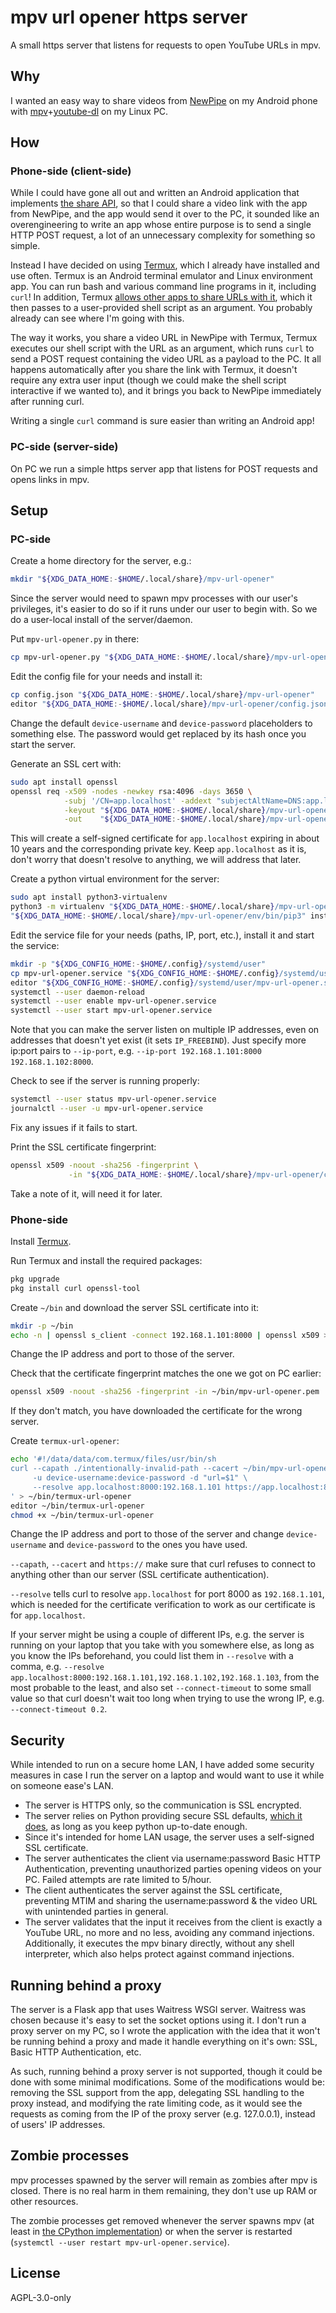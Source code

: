 # mpv url opener https server

A small https server that listens for requests to open YouTube URLs in mpv.

## Why

I wanted an easy way to share videos from [NewPipe](https://newpipe.net) on my Android phone with [mpv](https://mpv.io/)+[youtube-dl](http://ytdl-org.github.io/youtube-dl/) on my Linux PC.

## How

### Phone-side (client-side)

While I could have gone all out and written an Android application that implements [the share API](https://developer.android.com/training/sharing/receive), so that I could share a video link with the app from NewPipe, and the app would send it over to the PC, it sounded like an overengineering to write an app whose entire purpose is to send a single HTTP POST request, a lot of an unnecessary complexity for something so simple.

Instead I have decided on using [Termux](https://termux.com), which I already have installed and use often.
Termux is an Android terminal emulator and Linux environment app.
You can run bash and various command line programs in it, including `curl`!
In addition, Termux [allows other apps to share URLs with it](https://wiki.termux.com/wiki/Intents_and_Hooks), which it then passes to a user-provided shell script as an argument.
You probably already can see where I'm going with this.

The way it works, you share a video URL in NewPipe with Termux, Termux executes our shell script with the URL as an argument, which runs `curl` to send a POST request containing the video URL as a payload to the PC. It all happens automatically after you share the link with Termux, it doesn't require any extra user input (though we could make the shell script interactive if we wanted to), and it brings you back to NewPipe immediately after running curl.

Writing a single `curl` command is sure easier than writing an Android app!

### PC-side (server-side)

On PC we run a simple https server app that listens for POST requests and opens links in mpv.

## Setup

### PC-side

Create a home directory for the server, e.g.:

```sh
mkdir "${XDG_DATA_HOME:-$HOME/.local/share}/mpv-url-opener"
```

Since the server would need to spawn mpv processes with our user's privileges, it's easier to do so if it runs under our user to begin with.
So we do a user-local install of the server/daemon.

Put `mpv-url-opener.py` in there:

```sh
cp mpv-url-opener.py "${XDG_DATA_HOME:-$HOME/.local/share}/mpv-url-opener"
```

Edit the config file for your needs and install it:

```sh
cp config.json "${XDG_DATA_HOME:-$HOME/.local/share}/mpv-url-opener"
editor "${XDG_DATA_HOME:-$HOME/.local/share}/mpv-url-opener/config.json"
```

Change the default `device-username` and `device-password` placeholders to something else.
The password would get replaced by its hash once you start the server.

Generate an SSL cert with:

```sh
sudo apt install openssl
openssl req -x509 -nodes -newkey rsa:4096 -days 3650 \
            -subj '/CN=app.localhost' -addext "subjectAltName=DNS:app.localhost" \
            -keyout "${XDG_DATA_HOME:-$HOME/.local/share}/mpv-url-opener/key.pem" \
            -out    "${XDG_DATA_HOME:-$HOME/.local/share}/mpv-url-opener/cert.pem"
```

This will create a self-signed certificate for `app.localhost` expiring in about 10 years and the corresponding private key.
Keep `app.localhost` as it is, don't worry that doesn't resolve to anything, we will address that later.

Create a python virtual environment for the server:

```sh
sudo apt install python3-virtualenv
python3 -m virtualenv "${XDG_DATA_HOME:-$HOME/.local/share}/mpv-url-opener/env"
"${XDG_DATA_HOME:-$HOME/.local/share}/mpv-url-opener/env/bin/pip3" install -r requirements.txt
```

Edit the service file for your needs (paths, IP, port, etc.), install it and start the service:

```sh
mkdir -p "${XDG_CONFIG_HOME:-$HOME/.config}/systemd/user"
cp mpv-url-opener.service "${XDG_CONFIG_HOME:-$HOME/.config}/systemd/user"
editor "${XDG_CONFIG_HOME:-$HOME/.config}/systemd/user/mpv-url-opener.service"
systemctl --user daemon-reload
systemctl --user enable mpv-url-opener.service
systemctl --user start mpv-url-opener.service
```

Note that you can make the server listen on multiple IP addresses, even on addresses that doesn't yet exist (it sets `IP_FREEBIND`).
Just specify more ip:port pairs to `--ip-port`, e.g. `--ip-port 192.168.1.101:8000 192.168.1.102:8000`.

Check to see if the server is running properly:

```sh
systemctl --user status mpv-url-opener.service
journalctl --user -u mpv-url-opener.service
```

Fix any issues if it fails to start.

Print the SSL certificate fingerprint:

```sh
openssl x509 -noout -sha256 -fingerprint \
             -in "${XDG_DATA_HOME:-$HOME/.local/share}/mpv-url-opener/cert.pem"
```

Take a note of it, will need it for later.

### Phone-side

Install [Termux](https://termux.com).

Run Termux and install the required packages:

```sh
pkg upgrade
pkg install curl openssl-tool
```

Create `~/bin` and download the server SSL certificate into it:

```sh
mkdir -p ~/bin
echo -n | openssl s_client -connect 192.168.1.101:8000 | openssl x509 > ~/bin/mpv-url-opener.pem
```

Change the IP address and port to those of the server.

Check that the certificate fingerprint matches the one we got on PC earlier:

```sh
openssl x509 -noout -sha256 -fingerprint -in ~/bin/mpv-url-opener.pem
```

If they don't match, you have downloaded the certificate for the wrong server.

Create `termux-url-opener`:

```sh
echo '#!/data/data/com.termux/files/usr/bin/sh
curl --capath ./intentionally-invalid-path --cacert ~/bin/mpv-url-opener.pem \
     -u device-username:device-password -d "url=$1" \
     --resolve app.localhost:8000:192.168.1.101 https://app.localhost:8000/mpv-open-url
' > ~/bin/termux-url-opener
editor ~/bin/termux-url-opener
chmod +x ~/bin/termux-url-opener
```

Change the IP address and port to those of the server and change `device-username` and `device-password` to the ones you have used.

`--capath`, `--cacert` and `https://` make sure that curl refuses to connect to anything other than our server (SSL certificate authentication).

`--resolve` tells curl to resolve `app.localhost` for port 8000 as `192.168.1.101`, which is needed for the certificate verification to work as our certificate is for `app.localhost`.

If your server might be using a couple of different IPs, e.g. the server is running on your laptop that you take with you somewhere else, as long as you know the IPs beforehand, you could list them in `--resolve` with a comma, e.g. `--resolve app.localhost:8000:192.168.1.101,192.168.1.102,192.168.1.103`, from the most probable to the least, and also set `--connect-timeout` to some small value so that curl doesn't wait too long when trying to use the wrong IP, e.g. `--connect-timeout 0.2`.

## Security

While intended to run on a secure home LAN, I have added some security measures in case I run the server on a laptop and would want to use it while on someone ease's LAN.

- The server is HTTPS only, so the communication is SSL encrypted.
- The server relies on Python providing secure SSL defaults, [which it does](https://docs.python.org/3/library/ssl.html#cipher-selection), as long as you keep python up-to-date enough.
- Since it's intended for home LAN usage, the server uses a self-signed SSL certificate.
- The server authenticates the client via username:password Basic HTTP Authentication, preventing unauthorized parties opening videos on your PC. Failed attempts are rate limited to 5/hour.
- The client authenticates the server against the SSL certificate, preventing MTIM and sharing the username:password & the video URL with unintended parties in general.
- The server validates that the input it receives from the client is exactly a YouTube URL, no more and no less, avoiding any command injections. Additionally, it executes the mpv binary directly, without any shell interpreter, which also helps protect against command injections.

## Running behind a proxy

The server is a Flask app that uses Waitress WSGI server.
Waitress was chosen because it's easy to set the socket options using it.
I don't run a proxy server on my PC, so I wrote the application with the idea that it won't be running behind a proxy and made it handle everything on it's own: SSL, Basic HTTP Authentication, etc.

As such, running behind a proxy server is not supported, though it could be done with some minimal modifications.
Some of the modifications would be: removing the SSL support from the app, delegating SSL handling to the proxy instead, and modifying the rate limiting code, as it would see the requests as coming from the IP of the proxy server (e.g. 127.0.0.1), instead of users' IP addresses.

## Zombie processes

mpv processes spawned by the server will remain as zombies after mpv is closed.
There is no real harm in them remaining, they don't use up RAM or other resources.

The zombie processes get removed whenever the server spawns mpv (at least in [the CPython implementation](https://github.com/python/cpython/blob/3.9/Lib/subprocess.py#L244-L261)) or when the server is restarted (`systemctl --user restart mpv-url-opener.service`).

## License

AGPL-3.0-only
